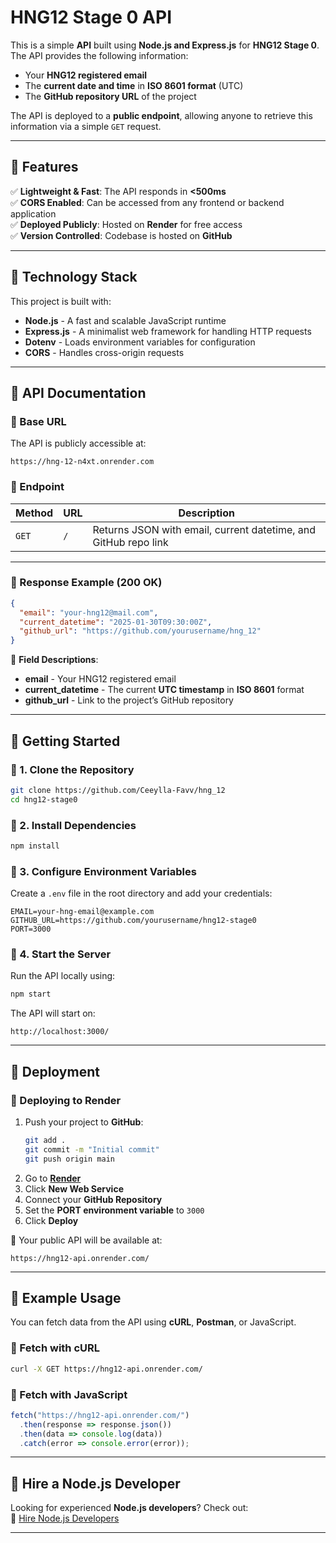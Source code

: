 # **HNG12 Stage 0 API**  

This is a simple **API** built using **Node.js and Express.js** for **HNG12 Stage 0**. The API provides the following information:  

- Your **HNG12 registered email**  
- The **current date and time** in **ISO 8601 format** (UTC)  
- The **GitHub repository URL** of the project  

The API is deployed to a **public endpoint**, allowing anyone to retrieve this information via a simple `GET` request.  

---

## **📌 Features**
✅ **Lightweight & Fast**: The API responds in **<500ms**  
✅ **CORS Enabled**: Can be accessed from any frontend or backend application  
✅ **Deployed Publicly**: Hosted on **Render** for free access  
✅ **Version Controlled**: Codebase is hosted on **GitHub**  

---

## **📌 Technology Stack**
This project is built with:  
- **Node.js** - A fast and scalable JavaScript runtime  
- **Express.js** - A minimalist web framework for handling HTTP requests  
- **Dotenv** - Loads environment variables for configuration  
- **CORS** - Handles cross-origin requests  

---

## **🚀 API Documentation**
### **🔹 Base URL**  
The API is publicly accessible at:  
```plaintext
https://hng-12-n4xt.onrender.com
```

### **🔹 Endpoint**
| Method | URL | Description |
|--------|-----|-------------|
| `GET` | `/` | Returns JSON with email, current datetime, and GitHub repo link |

---

### **🔹 Response Example (200 OK)**
```json
{
  "email": "your-hng12@mail.com",
  "current_datetime": "2025-01-30T09:30:00Z",
  "github_url": "https://github.com/yourusername/hng_12"
}
```

📌 **Field Descriptions**:  
- **email** - Your HNG12 registered email  
- **current_datetime** - The current **UTC timestamp** in **ISO 8601** format  
- **github_url** - Link to the project’s GitHub repository  

---

## **📌 Getting Started**
### **🔹 1. Clone the Repository**
```bash
git clone https://github.com/Ceeylla-Favv/hng_12
cd hng12-stage0
```

### **🔹 2. Install Dependencies**
```bash
npm install
```

### **🔹 3. Configure Environment Variables**
Create a `.env` file in the root directory and add your credentials:  
```
EMAIL=your-hng-email@example.com
GITHUB_URL=https://github.com/yourusername/hng12-stage0
PORT=3000
```

### **🔹 4. Start the Server**
Run the API locally using:  
```bash
npm start
```
The API will start on:  
```plaintext
http://localhost:3000/
```

---

## **📌 Deployment**
### **🔹 Deploying to Render**
1. Push your project to **GitHub**:  
   ```bash
   git add .
   git commit -m "Initial commit"
   git push origin main
   ```
2. Go to **[Render](https://render.com/)**  
3. Click **New Web Service**  
4. Connect your **GitHub Repository**  
5. Set the **PORT environment variable** to `3000`  
6. Click **Deploy**  

📌 Your public API will be available at:  
```plaintext
https://hng12-api.onrender.com/
```

---

## **📌 Example Usage**
You can fetch data from the API using **cURL**, **Postman**, or JavaScript.

### **🔹 Fetch with cURL**
```bash
curl -X GET https://hng12-api.onrender.com/
```

### **🔹 Fetch with JavaScript**
```javascript
fetch("https://hng12-api.onrender.com/")
  .then(response => response.json())
  .then(data => console.log(data))
  .catch(error => console.error(error));
``` 

---

## **📌 Hire a Node.js Developer**
Looking for experienced **Node.js developers**? Check out:  
🔗 [Hire Node.js Developers](https://hng.tech/hire/nodejs-developers)  

---

